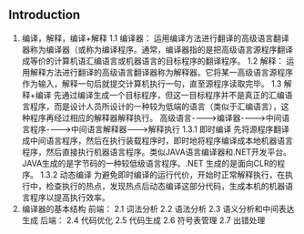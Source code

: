 ## Introduction
1. 编译，解释，编译+解释
	1.1  编译器：
		运用编译方法进行翻译的高级语言翻译器称为编译器（或称为编译程序。通常，编译器指的是把高级语言源程序翻译成等价的计算机语汇编语言或机器语言的目标程序的翻译程序。
	1.2 解释：
		运用解释方法进行翻译的高级语言翻译器称为解释器。它将某一高级语言源程序作为输入，解释一句后就提交计算机执行一句，直至源程序读取完毕。
	1.3 解释+编译
		先通过编译生成一个目标程序，但这一目标程序并不是真正的汇编语言程序，而是设计人员所设计的一种较为低端的语言（类似于汇编语言），这种程序再经过相应的解释器解释执行。
		高级语言---->编译器---->中间语言程序---->中间语言解释器--->解释执行
		1.3.1 即时编译
			先将源程序翻译成中间语言程序，然后在执行装载程序时，即时地将程序编译成本地机器语言程序，然后直接执行机器语言程序。类似JAVA语言编译器和.NET开发平台。JAVA生成的是字节码的一种较低级语言程序。.NET 生成的是面向CLR的程序。
		1.3.2 动态编译
			为避免即时编译的运行代价，开始时正常解释执行，在执行中，检查执行的热点，发现热点后动态编译这部分代码，生成本机的机器语言程序以提高执行效率。
2. 编译器的基本结构
	前端：
	2.1 词法分析
	2.2 语法分析
	2.3 语义分析和中间表达生成
	后端：
	2.4 代码优化
	2.5 代码生成
	2.6 符号表管理
	2.7 出错处理
